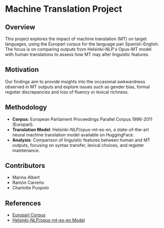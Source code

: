 # Machine Translation Project

## Overview
This project explores the impact of machine translation (MT) on target languages, using the Europarl corpus for the language pair Spanish-English. The focus is on comparing outputs from Helsinki-NLP's Opus-MT model with human translations to assess how MT may alter linguistic features.

## Motivation
Our findings aim to provide insights into the occasional awkwardness observed in MT outputs and explore issues such as gender bias, formal register discrepancies and loss of fluency or lexical richness.

## Methodology
- **Corpus**: European Parliament Proceedings Parallel Corpus 1996-2011 (Europarl).
- **Translation Model**: Helsinki-NLP/opus-mt-es-en, a state-of-the-art neural machine translation model available on HuggingFace.
- **Analysis**: Comparison of linguistic features between human and MT outputs, focusing on syntax transfer, lexical choices, and register maintenance.

## Contributors
- Marina Albert
- Ramón Carreño
- Charlotte Puopolo

## References
- [Europarl Corpus](https://www.statmt.org/europarl/)
- [Helsinki-NLP/opus-mt-es-en Model](https://huggingface.co/Helsinki-NLP/opus-mt-es-en)
